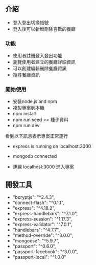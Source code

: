 ## 介紹
- 登入登出切換帳號
- 登入後可以新增刪除喜歡的餐廳

### 功能
- 使用者註冊登入登出功能
- 瀏覽使用者建立的餐廳詳細資訊
- 可以創建編輯刪除餐廳資訊
- 搜尋餐廳資訊

### 開始使用
- 安裝node.js and npm
- 複製專案到本機
- npm install
- npm run seed >> 種子資料
- npm run dev

看到以下訊息表示專案正常運行
- express is running on localhost:3000
- mongodb connected 

- 連線 localhost:3000 進入專案


## 開發工具
- "bcryptjs": "^2.4.3",
- "connect-flash": "^0.1.1",
- "express": "^4.18.2",
- "express-handlebars": "^7.1.0",
- "express-session": "^1.17.3",
- "express-validator": "^7.0.1",
- "handlebars": "^4.7.7",
- "method-override": "^3.0.0",
- "mongoose": "^5.9.7",
- "passport": "^0.6.0",
- "passport-facebook": "^3.0.0",
- "passport-local": "^1.0.0"
